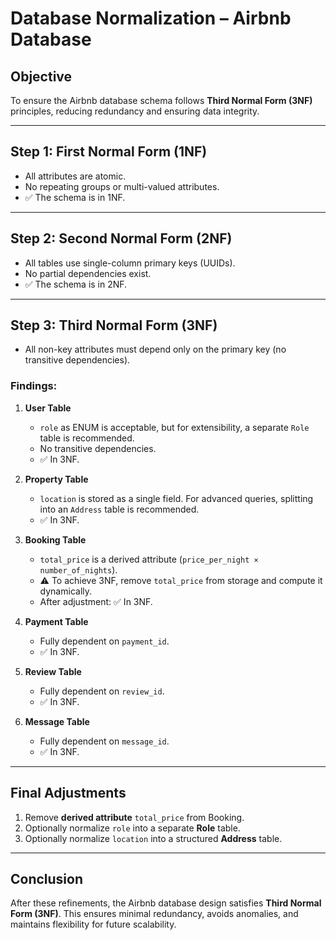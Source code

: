 
# Database Normalization – Airbnb Database

## Objective
To ensure the Airbnb database schema follows **Third Normal Form (3NF)** principles, reducing redundancy and ensuring data integrity.

---

## Step 1: First Normal Form (1NF)
- All attributes are atomic.
- No repeating groups or multi-valued attributes.
- ✅ The schema is in 1NF.

---

## Step 2: Second Normal Form (2NF)
- All tables use single-column primary keys (UUIDs).
- No partial dependencies exist.
- ✅ The schema is in 2NF.

---

## Step 3: Third Normal Form (3NF)
- All non-key attributes must depend only on the primary key (no transitive dependencies).

### Findings:
1. **User Table**  
   - `role` as ENUM is acceptable, but for extensibility, a separate `Role` table is recommended.  
   - No transitive dependencies.  
   - ✅ In 3NF.

2. **Property Table**  
   - `location` is stored as a single field. For advanced queries, splitting into an `Address` table is recommended.  
   - ✅ In 3NF.

3. **Booking Table**  
   - `total_price` is a derived attribute (`price_per_night × number_of_nights`).  
   - ⚠️ To achieve 3NF, remove `total_price` from storage and compute it dynamically.  
   - After adjustment: ✅ In 3NF.

4. **Payment Table**  
   - Fully dependent on `payment_id`.  
   - ✅ In 3NF.

5. **Review Table**  
   - Fully dependent on `review_id`.  
   - ✅ In 3NF.

6. **Message Table**  
   - Fully dependent on `message_id`.  
   - ✅ In 3NF.

---

## Final Adjustments
1. Remove **derived attribute** `total_price` from Booking.  
2. Optionally normalize `role` into a separate **Role** table.  
3. Optionally normalize `location` into a structured **Address** table.

---

## Conclusion
After these refinements, the Airbnb database design satisfies **Third Normal Form (3NF)**. This ensures minimal redundancy, avoids anomalies, and maintains flexibility for future scalability.
